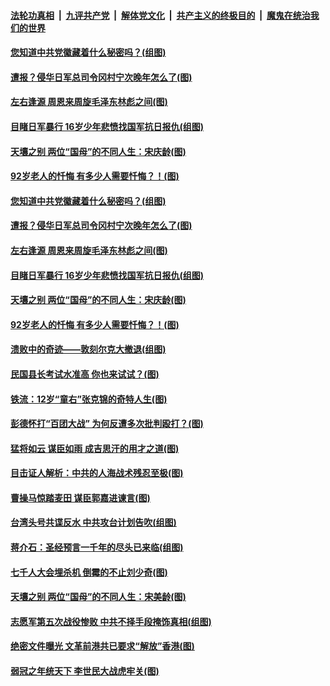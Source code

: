 

####  [法轮功真相](../../../../basic/blob/master/README.md?t=03140730) &nbsp;|&nbsp; [九评共产党](../../../../9ping.md/blob/master/README.md?t=03140730) &nbsp;|&nbsp; [解体党文化](../../../../jtdwh.md/blob/master/README.md?t=03140730)  &nbsp;|&nbsp; [共产主义的终极目的](../../../../gczydzjmd.md/blob/master/README.md?t=03140730) &nbsp;|&nbsp; [魔鬼在统治我们的世界](../../../../mgztzwmdsj.md/blob/master/README.md?t=03140730) 

#### [您知道中共党徽藏着什么秘密吗？(组图)](../pages/p6/964852.md?t=03140730) 

#### [遭报？侵华日军总司令冈村宁次晚年怎么了(图)](../pages/p6/964757.md?t=03140730) 

#### [左右逢源 周恩来周旋毛泽东林彪之间(图)](../pages/p6/964772.md?t=03140730) 

#### [目睹日军暴行 16岁少年悲愤找国军抗日报仇(组图)](../pages/p6/964710.md?t=03140730) 

#### [天壤之别 两位“国母”的不同人生：宋庆龄(图)](../pages/p6/964752.md?t=03140730) 

#### [92岁老人的忏悔 有多少人需要忏悔？！(图)](../pages/p6/964771.md?t=03140730) 

#### [您知道中共党徽藏着什么秘密吗？(组图)](../pages/p6/964852.md?t=03140730) 

#### [遭报？侵华日军总司令冈村宁次晚年怎么了(图)](../pages/p6/964757.md?t=03140730) 

#### [左右逢源 周恩来周旋毛泽东林彪之间(图)](../pages/p6/964772.md?t=03140730) 

#### [目睹日军暴行 16岁少年悲愤找国军抗日报仇(组图)](../pages/p6/964710.md?t=03140730) 

#### [天壤之别 两位“国母”的不同人生：宋庆龄(图)](../pages/p6/964752.md?t=03140730) 

#### [92岁老人的忏悔 有多少人需要忏悔？！(图)](../pages/p6/964771.md?t=03140730) 

#### [溃败中的奇迹——敦刻尔克大撤退(组图)](../pages/p6/964855.md?t=03140730) 

#### [民国县长考试水准高 你也来试试？(图)](../pages/p6/964902.md?t=03140730) 

#### [铁流：12岁“童右”张克锦的奇特人生(图)](../pages/p6/964761.md?t=03140730) 

#### [彭德怀打“百团大战” 为何反遭多次批判殴打？(图)](../pages/p6/964704.md?t=03140730) 

#### [猛将如云 谋臣如雨 成吉思汗的用才之道(图)](../pages/p6/964770.md?t=03140730) 

#### [目击证人解析：中共的人海战术残忍至极(图)](../pages/p6/964756.md?t=03140730) 

#### [曹操马惊踏麦田 谋臣郭嘉进谏言(图)](../pages/p6/964261.md?t=03140730) 

#### [台湾头号共谍反水 中共攻台计划告吹(组图)](../pages/p6/964768.md?t=03140730) 

#### [蒋介石：圣经预言一千年的尽头已来临(组图)](../pages/p6/964769.md?t=03140730) 

#### [七千人大会埋杀机 倒霉的不止刘少奇(图)](../pages/p6/962095.md?t=03140730) 

#### [天壤之别 两位“国母”的不同人生：宋美龄(图)](../pages/p6/964754.md?t=03140730) 

#### [志愿军第五次战役惨败 中共不择手段掩饰真相(组图)](../pages/p6/964486.md?t=03140730) 

#### [绝密文件曝光 文革前港共已要求“解放”香港(图)](../pages/p6/964773.md?t=03140730) 

#### [弱冠之年统天下 李世民大战虎牢关(图)](../pages/p6/964767.md?t=03140730) 

